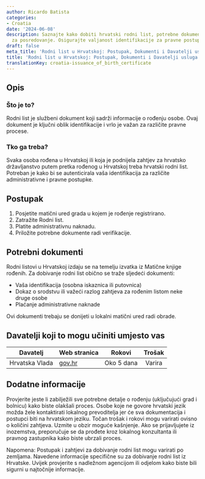 ```yaml
---
author: Ricardo Batista
categories:
- Croatia
date: '2024-06-08'
description: Saznajte kako dobiti hrvatski rodni list, potrebne dokumente i opcije
  za posredovanje. Osigurajte valjanost identifikacije za pravne postupke.
draft: false
meta_title: 'Rodni list u Hrvatskoj: Postupak, Dokumenti i Davatelji usluga'
title: 'Rodni list u Hrvatskoj: Postupak, Dokumenti i Davatelji usluga'
translationKey: croatia-issuance_of_birth_certificate
---
```



## Opis
### Što je to?
Rodni list je službeni dokument koji sadrži informacije o rođenju osobe. Ovaj dokument je ključni oblik identifikacije i vrlo je važan za različite pravne procese.

### Tko ga treba?
Svaka osoba rođena u Hrvatskoj ili koja je podnijela zahtjev za hrvatsko državljanstvo putem pretka rođenog u Hrvatskoj treba hrvatski rodni list. Potreban je kako bi se autenticirala vaša identifikacija za različite administrativne i pravne postupke.

## Postupak
1. Posjetite matični ured grada u kojem je rođenje registrirano.
2. Zatražite Rodni list.
3. Platite administrativnu naknadu.
4. Priložite potrebne dokumente radi verifikacije.

## Potrebni dokumenti
Rodni listovi u Hrvatskoj izdaju se na temelju izvatka iz Matične knjige rođenih. Za dobivanje rodni list obično se traže sljedeći dokumenti:

- Vaša identifikacija (osobna iskaznica ili putovnica)
- Dokaz o srodstvu ili važeći razlog zahtjeva za rođenim listom neke druge osobe
- Plaćanje administrativne naknade

Ovi dokumenti trebaju se donijeti u lokalni matični ured radi obrade.

## Davatelji koji to mogu učiniti umjesto vas

| Davatelj            |     Web stranica                               |     Rokovi         |        Trošak            |
| ------------------- | --------------------------------- |  :-------------: |  :-------------: |
| Hrvatska Vlada |  [gov.hr](https://www.gov.hr/) |   Oko 5 dana |      Varira      |

## Dodatne informacije
Provjerite jeste li zabilježili sve potrebne detalje o rođenju (uključujući grad i bolnicu) kako biste olakšali proces. Osobe koje ne govore hrvatski jezik možda žele kontaktirati lokalnog prevoditelja jer će sva dokumentacija i postupci biti na hrvatskom jeziku. Točan trošak i rokovi mogu varirati ovisno o količini zahtjeva. Uzmite u obzir moguće kašnjenje. Ako se prijavljujete iz inozemstva, preporučuje se da prođete kroz lokalnog konzultanta ili pravnog zastupnika kako biste ubrzali proces.

Napomena: Postupak i zahtjevi za dobivanje rodni list mogu varirati po zemljama. Navedene informacije specifične su za dobivanje rodni list iz Hrvatske. Uvijek provjerite s nadležnom agencijom ili odjelom kako biste bili sigurni u najtočnije informacije.